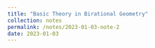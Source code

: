 ```yaml
---
title: "Basic Theory in Birational Geometry"
collection: notes
permalink: /notes/2023-01-03-note-2
date: 2023-01-03
---
```

